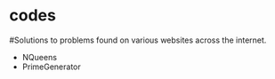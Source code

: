 # codes
#Solutions to problems found on various websites across the internet.
- NQueens
- PrimeGenerator
